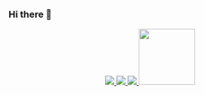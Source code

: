 ### Hi there 👋

<!--
**fef33f43f43gg/fef33f43f43gg** is a ✨ _special_ ✨ repository because its `README.md` (this file) appears on your GitHub profile.

Here are some ideas to get you started:

- 🔭 I’m currently working on ...
- 🌱 I’m currently learning ...
- 👯 I’m looking to collaborate on ...
- 🤔 I’m looking for help with ...
- 💬 Ask me about ...
- 📫 How to reach me: ...
- 😄 Pronouns: ...
- ⚡ Fun fact: ...
-->
<div id="header" align="center" id="badges">
    <a href="https://endway.su/@r3qu1em/">
    <img src="https://img.shields.io/badge/EndWay-yellow?style=for-the-badge&logo=EndWay&logoColor=white"/>
        <img src="https://img.shields.io/badge/LolzTeam-green?style=for-the-badge&logo=EndWay&logoColor=white"/>
    <img src="https://img.shields.io/badge/my%20contact-blue?style=for-the-badge&logo=telegram&logoColor=white"/>
  <img src="https://media.giphy.com/media/3o7bu4hSl8nZlJRNks/giphy.gif" width="100"/>
</div>
